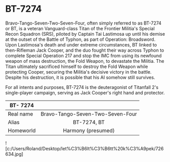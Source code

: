 # BT-7274

Bravo-Tango-Seven-Two-Seven-Four, often simply referred to as BT-7274 or BT, is a veteran Vanguard-class Titan of the Frontier Militia's Special Recon Squadron (SRS), piloted by Captain Tai Lastimosa up until his demise at the outset of the Battle of Typhon, as part of Operation: Broadsword. Upon Lastimosa's death and under extreme circumstances, BT linked to then-Rifleman Jack Cooper, and the duo fought their way across Typhon to complete Special Operation 217 and stop the IMC from using its newfound weapon of mass destruction, the Fold Weapon, to devastate the Militia. The Titan ultimately sacrificed himself to destroy the Fold Weapon while protecting Cooper, securing the Militia's decisive victory in the battle. Despite his destruction, it is possible that his AI somehow still survives.

For all intents and purposes, BT-7274 is the deuteragonist of Titanfall 2's single-player campaign, serving as Jack Cooper's right hand and protector.

| BT- 7274  |                                  |
| --------- | :------------------------------: |
| Real name | Bravo-Tango-Seven-Two-Seven-Four |
| Alias     |           BT-7274, BT            |
| Homeworld |        Harmony (presumed)        |

![c:/Users/Roland/Desktop/let%C3%B6lt%C3%B6tt%20k%C3%A9pek/726634.jpg]
